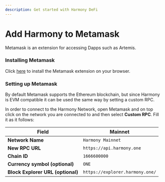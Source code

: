 ```yaml
---
description: Get started with Harmony DeFi
---
```


# Add Harmony to Metamask

Metamask is an extension for accessing Dapps such as Artemis.

### Installing Metamask

Click [here](https://chrome.google.com/webstore/detail/metamask/nkbihfbeogaeaoehlefnkodbefgpgknn) to install the Metamask extension on your browser.

### Setting up Metamask

By default Metamask supports the Ethereum blockchain, but since Harmony is EVM compatible it can be used the same way by setting a custom RPC.

In order to connect to the Harmony Network, open Metamask and on top click on the network you are connected to and then select **Custom RPC**. Fill it as it follows:

| Field                             | Mainnet                         |
| --------------------------------- | ------------------------------- |
| **Network Name**                  | `Harmony Mainnet`               |
| **New RPC URL**                   | `https://api.harmony.one`       |
| **Chain ID**                      | `1666600000`                    |
| **Currency symbol (optional)**    | `ONE`                           |
| **Block Explorer URL (optional)** | `https://explorer.harmony.one/` |
